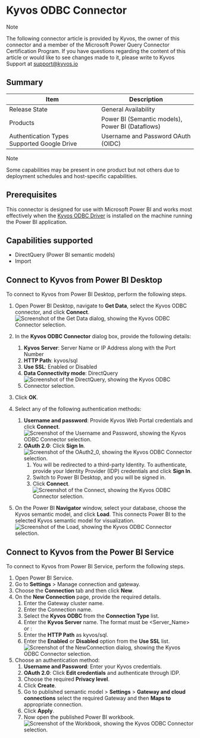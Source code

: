 # Kyvos ODBC Connector 

> [!NOTE]
>The following connector article is provided by Kyvos, the owner of this connector and a member of the Microsoft Power Query Connector Certification Program. If you have questions regarding the content of this article or would like to see changes made to it, please write to Kyvos Support at support@kyvos.io 

## Summary 
| Item | Description |
| ------ | ------ |
|Release State | General Availability |
|Products| Power BI (Semantic models), Power BI (Dataflows) |
|Authentication Types Supported Google Drive| Username and Password OAuth (OIDC) |

> [!NOTE]
>Some capabilities may be present in one product but not others due to deployment schedules and host-specific capabilities.

## Prerequisites 
This connector is designed for use with Microsoft Power BI and works most effectively when the [Kyvos ODBC Driver](https://www.kyvosinsights.com/kyvos-odbc-driver/) is installed on the machine running the Power BI application.

## Capabilities supported 
- DirectQuery (Power BI semantic models)
- Import

## Connect to Kyvos from Power BI Desktop
To connect to Kyvos from Power BI Desktop, perform the following steps. 
1. Open Power BI Desktop, navigate to **Get Data**, select the Kyvos ODBC connector, and click **Connect**.
![Screenshot of the Get Data dialog, showing the Kyvos ODBC Connector selection.](./media/kyvos-odbc/GetData.png)
2. In the **Kyvos ODBC Connector** dialog box, provide the following details:
   1. **Kyvos Server**: Server Name or IP Address along with the Port Number
   2. **HTTP Path**: kyvos/sql
   3. **Use SSL**: Enabled or Disabled
   4. **Data Connectivity mode**: DirectQuery
   5. ![Screenshot of the DirectQuery, showing the Kyvos ODBC Connector selection.](./media/kyvos-odbc/DirectQuery.png)
      
3. Click **OK**. 
4. Select any of the following authentication methods:
   1. **Username and password**: Provide Kyvos Web Portal credentials and click **Connect**. 
 ![Screenshot of the Username and Password, showing the Kyvos ODBC Connector selection.](./media/kyvos-odbc/UsernamePwd.png)
   2. **OAuth 2.0**: Click **Sign In**.
 ![Screenshot of the OAuth2_0, showing the Kyvos ODBC Connector selection.](./media/kyvos-odbc/OAuth2_0.png)
      1. You will be redirected to a third-party Identity. To authenticate, provide your Identity Provider (IDP) credentials and click **Sign In**.
      2. Switch to Power BI Desktop, and you will be signed in. 
      3. Click **Connect**.
 ![Screenshot of the Connect, showing the Kyvos ODBC Connector selection.](./media/kyvos-odbc/Connect.png)
5. On the Power BI **Navigator** window, select your database, choose the Kyvos semantic model, and click **Load**. This connects Power BI to the selected Kyvos semantic model for visualization.
 ![Screenshot of the Load, showing the Kyvos ODBC Connector selection.](./media/kyvos-odbc/Load.png)

## Connect to Kyvos from the Power BI Service 
To connect to Kyvos from Power BI Service, perform the following steps. 
1. Open Power BI Service.
2.	Go to **Settings** > Manage connection and gateway. 
3.	Choose the **Connection** tab and then click **New**. 
4.	On the **New Connection** page, provide the required details.
     1.	Enter the Gateway cluster name. 
     2.	Enter the Connection name.
     3.	Select the **Kyvos ODBC** from the **Connection Type** list.
     4.	Enter the **Kyvos Server** name. The format must be <Server_Name> or <IP>:<Port> 
     5.	Enter the **HTTP Path** as kyvos/sql.
     6.	Enter the **Enabled** or **Disabled** option from the **Use SSL** list. 
 ![Screenshot of the NewConnection dialog, showing the Kyvos ODBC Connector selection.](./media/kyvos-odbc/NewConnection.png)
5. Choose an authentication method: 
   1.	**Username and Password**: Enter your Kyvos credentials.
   2.	**OAuth 2.0**: Click **Edit credentials** and authenticate through IDP.
   3.	Choose the required **Privacy level**.
   4.	Click **Create**. 
   5.	Go to published semantic model > **Settings** > **Gateway and cloud connections** select the required Gateway and then **Maps to** appropriate connection.
   6.	Click **Apply**.
   7. Now open the published Power BI workbook.
 ![Screenshot of the Workbook, showing the Kyvos ODBC Connector selection.](./media/kyvos-odbc/Workbook.png)
